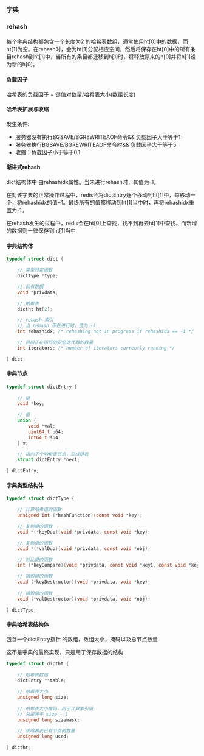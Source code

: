 ### 字典



### rehash

#### 

每个字典结构都包含一个长度为2 的哈希表数组，通常使用ht[0]中的数据，而ht[1]为空。在rehash时，会为ht[1]分配相应空间，然后将保存在ht[0]中的所有条目rehash到ht[1]中，当所有的条目都迁移到h[1]时，将释放原来的h[0]并将h[1]设为新的h[0]。

#### 负载因子

哈希表的负载因子 = 键值对数量/哈希表大小(数组长度)

#### 哈希表扩展与收缩

发生条件:

- 服务器没有执行BGSAVE/BGREWRITEAOF命令&& 负载因子大于等于1
- 服务器执行BGSAVE/BGREWRITEAOF命令时&& 负载因子大于等于5
- 收缩：负载因子小于等于0.1

#### 渐进式rehash

dict结构体中 由rehashidx属性。当未进行rehash时，其值为-1。

在对该字典的正常操作过程中，redis会将dictEntry逐个移动到ht[1]中，每移动一个，将rehashidx的值+1。最终所有的值都移动到ht[1]当中时，再将rehashidx重置为-1。

在rehash发生的过程中，redis会在ht[0]上查找，找不到再去ht[1]中查找。而新增的数据则一律保存到ht[1]当中

#### 字典结构体


```c
typedef struct dict {

    // 类型特定函数
    dictType *type;

    // 私有数据
    void *privdata;

    // 哈希表
    dictht ht[2];

    // rehash 索引
    // 当 rehash 不在进行时，值为 -1
    int rehashidx; /* rehashing not in progress if rehashidx == -1 */

    // 目前正在运行的安全迭代器的数量
    int iterators; /* number of iterators currently running */

} dict;

```





#### 字典节点

``` c
typedef struct dictEntry {
    
    // 键
    void *key;

    // 值
    union {
        void *val;
        uint64_t u64;
        int64_t s64;
    } v;

    // 指向下个哈希表节点，形成链表
    struct dictEntry *next;

} dictEntry;
```

#### 字典类型结构体

``` c
typedef struct dictType {

    // 计算哈希值的函数
    unsigned int (*hashFunction)(const void *key);

    // 复制键的函数
    void *(*keyDup)(void *privdata, const void *key);

    // 复制值的函数
    void *(*valDup)(void *privdata, const void *obj);

    // 对比键的函数
    int (*keyCompare)(void *privdata, const void *key1, const void *key2);

    // 销毁键的函数
    void (*keyDestructor)(void *privdata, void *key);
    
    // 销毁值的函数
    void (*valDestructor)(void *privdata, void *obj);

} dictType;
```

#### 字典哈希表结构体

包含一个dictEntry指针 的数组，数组大小，掩码以及总节点数量

这不是字典的最终实现，只是用于保存数据的结构

``` c
typedef struct dictht {
    
    // 哈希表数组
    dictEntry **table;

    // 哈希表大小
    unsigned long size;
    
    // 哈希表大小掩码，用于计算索引值
    // 总是等于 size - 1
    unsigned long sizemask;

    // 该哈希表已有节点的数量
    unsigned long used;

} dictht;

```

